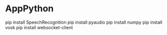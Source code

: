 # AppPython



pip install SpeechRecognition
pip install pyaudio
pip install numpy
pip install vosk
pip install websocket-client    